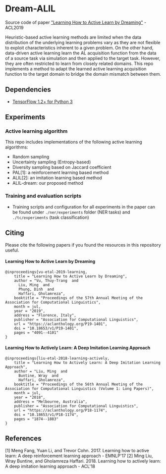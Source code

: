 # Dream-ALIL
Source code of paper ["Learning How to Active Learn by Dreaming"](https://aclanthology.org/P19-1401) - ACL2019 

Heuristic-based active learning methods are limited when the data distribution of the underlying learning problems vary as they are not flexible to exploit characteristics inherent to a given problem. On the other hand, data-driven active learning learn the AL acquisition function from the data of a source task via simulation and then applied to the target task. However, they are often restricted to learn from closely related domains. This repo implements a method to adapt the learned active learning acquisition function to the target domain to bridge the domain mismatch between them.

## Dependencies

* [TensorFlow 1.2+ for Python 3](https://www.tensorflow.org/get_started/os_setup.html)


## Experiments
### Active learning algorithm
This repo includes implementations of the following active learning algorithms:
- Random sampling
- Uncertainty sampling (Entropy-based)
- Diversity sampling based on Jaccard coefficient
- PAL[1]: a reinforcement learning based method
- ALIL[2]: an imitation learning based method
- ALIL-dream: our proposed method

### Training and evaluation scripts
* Training scripts and configuration for all experiments in the paper can be found under `./ner/experiments` folder (NER tasks) and `./tc/experiments` (task classification)

## Citing
Please cite the following papers if you found the resources in this repository useful.

#### Learning How to Active Learn by Dreaming
```
@inproceedings{vu-etal-2019-learning,
    title = "Learning How to Active Learn by Dreaming",
    author = "Vu, Thuy-Trang  and
      Liu, Ming  and
      Phung, Dinh  and
      Haffari, Gholamreza",
    booktitle = "Proceedings of the 57th Annual Meeting of the Association for Computational Linguistics",
    month = jul,
    year = "2019",
    address = "Florence, Italy",
    publisher = "Association for Computational Linguistics",
    url = "https://aclanthology.org/P19-1401",
    doi = "10.18653/v1/P19-1401",
    pages = "4091--4101"
}

```

#### Learning How to Actively Learn: A Deep Imitation Learning Approach
```
@inproceedings{liu-etal-2018-learning-actively,
    title = "Learning How to Actively Learn: A Deep Imitation Learning Approach",
    author = "Liu, Ming  and
      Buntine, Wray  and
      Haffari, Gholamreza",
    booktitle = "Proceedings of the 56th Annual Meeting of the Association for Computational Linguistics (Volume 1: Long Papers)",
    month = jul,
    year = "2018",
    address = "Melbourne, Australia",
    publisher = "Association for Computational Linguistics",
    url = "https://aclanthology.org/P18-1174",
    doi = "10.18653/v1/P18-1174",
    pages = "1874--1883"
}

```
## References
[1] Meng Fang, Yuan Li, and Trevor Cohn. 2017. Learning how to active learn: A deep reinforcement learning approach - EMNLP'17
[2] Ming Liu, Wray Buntine, and Gholamreza Haffari. 2018. Learning how to actively learn: A deep imitation learning approach - ACL'18
